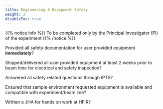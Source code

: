 ```yaml
---
title: Engineering & Equipment Safety
weight: 2
disableToc: true
---
```


{{% notice info %}}
To be completed only by the Principal Investigator (PI) of the experiment
{{% /notice %}}

<i class='fa fa-square-o'></i> Provided all safety documentation for user provided equipment **immediately**?

<i class='fa fa-square-o'></i> Shipped/delivered all user provided equipment at least 2
weeks prior to beam time for electrical and safety inspection?

<i class='fa fa-square-o'></i> Answered all safety related questions through IPTS?

<i class='fa fa-square-o'></i> Ensured that sample environment requested equipment is available
and compatible with experiment/beam line?

<i class='fa fa-square-o'></i> Written a JHA for hands on work at HFIR?

